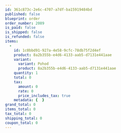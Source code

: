 ```yaml
---
id: 361c873c-2e6c-4707-a7df-ba15919484bd
published: false
blueprint: order
order_number: 2089
is_paid: false
is_shipped: false
is_refunded: false
items:
  -
    id: 1c0bbd91-927a-4e58-9cfc-78db75f2d4ef
    product: 8a2b355b-e4d6-4133-aab5-d7131e441aae
    variant:
      variant: Pohod
      product: 8a2b355b-e4d6-4133-aab5-d7131e441aae
    quantity: 1
    total: 0
    tax:
      amount: 0
      rate: 0
      price_includes_tax: true
    metadata: {  }
grand_total: 0
items_total: 0
tax_total: 0
shipping_total: 0
coupon_total: 0
---
```

